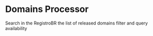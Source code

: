 # Domains Processor
Search in the RegistroBR the list of released domains filter and query availability
